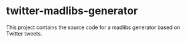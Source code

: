 # twitter-madlibs-generator
This project contains the source code for a madlibs generator based on Twitter tweets.
